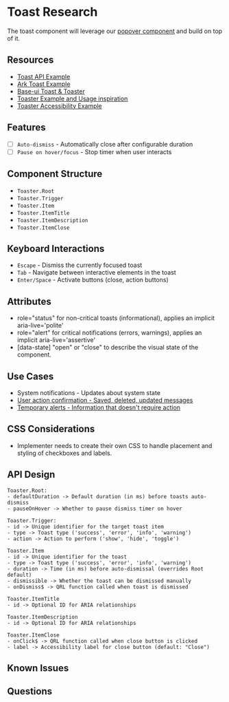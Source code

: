# Toast Research
The toast component will leverage our [popover component](https://qwik.design/base/popover/) and build on top of it.

## Resources
- [Toast API Example](https://www.agnosui.dev/latest/api/react/headless/components/toast)
- [Ark Toast Example](https://ark-ui.com/docs/components/toast)
- [Base-ui Toast & Toaster](https://base-ui.com/react/components/toast)
- [Toaster Example and Usage inspiration](https://kobalte.dev/docs/core/components/toast)
- [Toaster Accessibility Example](https://www.radix-ui.com/primitives/docs/components/toast#accessibility)

## Features
- [ ] `Auto-dismiss` - Automatically close after configurable duration
- [ ] `Pause on hover/focus` - Stop timer when user interacts

## Component Structure
- `Toaster.Root` 
- `Toaster.Trigger`
- `Toaster.Item`
- `Toaster.ItemTitle`
- `Toaster.ItemDescription`
- `Toaster.ItemClose`

## Keyboard Interactions
- `Escape` - Dismiss the currently focused toast
- `Tab` - Navigate between interactive elements in the toast
- `Enter/Space` - Activate buttons (close, action buttons)

## Attributes
- role="status" for non-critical toasts (informational), applies an implicit aria-live='polite'
- role="alert" for critical notifications (errors, warnings), applies an implicit aria-live='assertive'
- [data-state] "open" or "close" to describe the visual state of the component.

## Use Cases
- System notifications - Updates about system state
- [User action confirmation - Saved, deleted, updated messages](https://cedar.rei.com/components/toast)
- [Temporary alerts - Information that doesn't require action](https://blueprintjs.com/docs/#core/components/toast)

## CSS Considerations
- Implementer needs to create their own CSS to handle placement and styling of checkboxes and labels.

## API Design
```
Toaster.Root:
- defaultDuration -> Default duration (in ms) before toasts auto-dismiss
- pauseOnHover -> Whether to pause dismiss timer on hover

Toaster.Trigger:
- id -> Unique identifier for the target toast item
- type -> Toast type ('success', 'error', 'info', 'warning')
- action -> Action to perform ('show', 'hide', 'toggle')

Toaster.Item
- id -> Unique identifier for the toast
- type -> Toast type ('success', 'error', 'info', 'warning')
- duration -> Time (in ms) before auto-dismissal (overrides Root default)
- dismissible -> Whether the toast can be dismissed manually
- onDismiss$ -> QRL function called when toast is dismissed

Toaster.ItemTitle
- id -> Optional ID for ARIA relationships

Toaster.ItemDescription
- id -> Optional ID for ARIA relationships

Toaster.ItemClose
- onClick$ -> QRL function called when close button is clicked
- label -> Accessibility label for close button (default: "Close")
```
## Known Issues

## Questions
